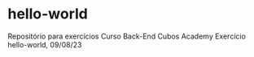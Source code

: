 # hello-world

Repositório para exercícios Curso Back-End Cubos Academy
Exercício hello-world, 09/08/23

